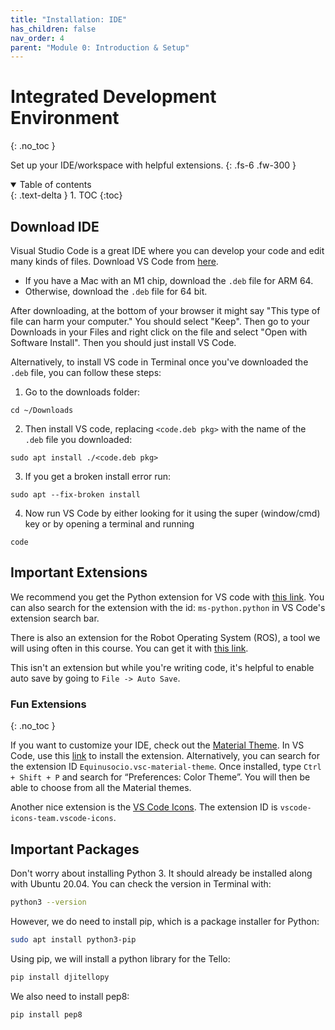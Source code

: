 ```yaml
---
title: "Installation: IDE"
has_children: false
nav_order: 4
parent: "Module 0: Introduction & Setup"
---
```


# Integrated Development Environment
{: .no_toc }

Set up your IDE/workspace with helpful extensions.
{: .fs-6 .fw-300 }

<details open markdown="block">
  <summary>
    Table of contents
  </summary>
  {: .text-delta }
1. TOC
{:toc}
</details>

## Download IDE

Visual Studio Code is a great IDE where you can develop your code and edit many kinds of files. Download VS Code from [here](https://code.visualstudio.com/#alt-downloads).

* If you have a Mac with an M1 chip, download the `.deb` file for ARM 64.
* Otherwise, download the `.deb` file for 64 bit.

After downloading, at the bottom of your browser it might say "This type of file can harm your computer." You should select "Keep". Then go to your Downloads in your Files and right click on the file and select "Open with Software Install". Then you should just install VS Code.

Alternatively, to install VS code in Terminal once you've downloaded the `.deb` file, you can follow these steps:

1. Go to the downloads folder:
  ```
  cd ~/Downloads
  ```

2. Then install VS code, replacing `<code.deb pkg>` with the name of the `.deb` file you downloaded:
  ```
  sudo apt install ./<code.deb pkg>
  ```

3. If you get a broken install error run:
  ```
  sudo apt --fix-broken install
  ```

4. Now run VS Code by either looking for it using the super (window/cmd) key or by opening a terminal and running
  ```
  code
  ```

## Important Extensions

We recommend you get the Python extension for VS code with [this link](https://marketplace.visualstudio.com/items?itemName=ms-python.python). You can also search for the extension with the id: `ms-python.python` in VS Code's extension search bar.

There is also an extension for the Robot Operating System (ROS), a tool we will using often in this course. You can get it with [this link](https://marketplace.visualstudio.com/items?itemName=ms-iot.vscode-ros).

This isn't an extension but while you're writing code, it's helpful to enable auto save by going to `File -> Auto Save`.

### Fun Extensions
{: .no_toc }

If you want to customize your IDE, check out the [Material Theme](https://material-theme.site/). In VS Code, use this [link](https://marketplace.visualstudio.com/items?itemName=Equinusocio.vsc-material-theme) to install the extension. Alternatively, you can search for the extension ID `Equinusocio.vsc-material-theme`. Once installed, type `Ctrl + Shift + P` and search for “Preferences: Color Theme”. You will then be able to choose from all the Material themes.

Another nice extension is the [VS Code Icons](https://marketplace.visualstudio.com/items?itemName=vscode-icons-team.vscode-icons). The extension ID is `vscode-icons-team.vscode-icons`.

## Important Packages

Don't worry about installing Python 3. It should already be installed along with Ubuntu 20.04. You can check the version in Terminal with:
```bash
python3 --version
```

However, we do need to install pip, which is a package installer for Python:
```bash
sudo apt install python3-pip
```

Using pip, we will install a python library for the Tello:
```bash
pip install djitellopy
```

We also need to install pep8:
```bash
pip install pep8
```